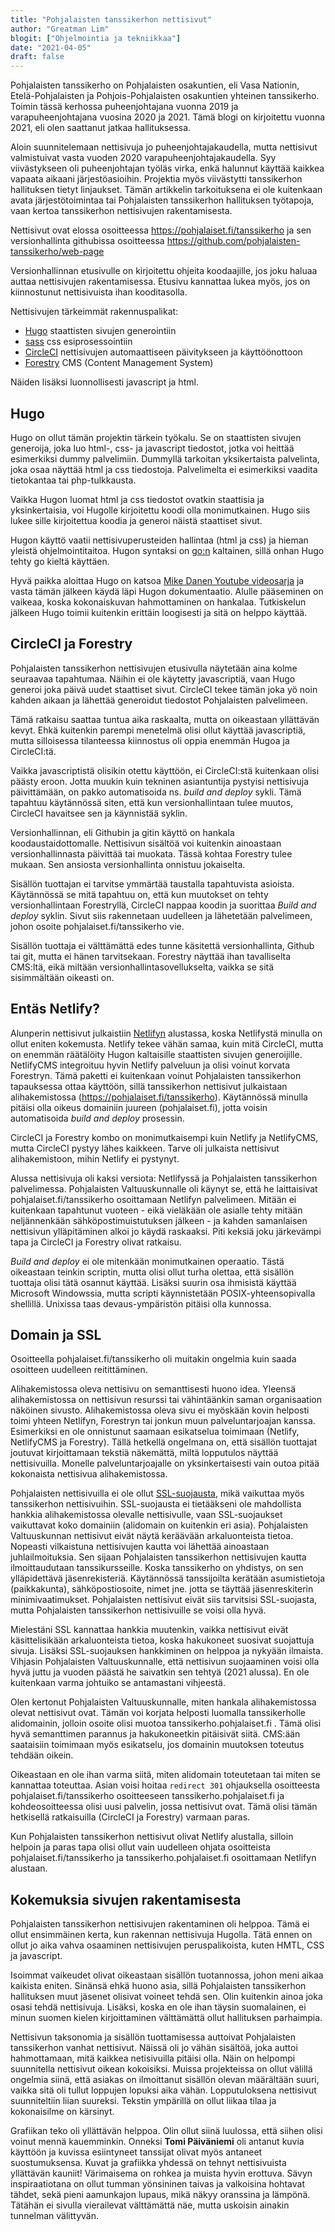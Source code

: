 ```yaml
---
title: "Pohjalaisten tanssikerhon nettisivut"
author: "Greatman Lim"
blogit: ["Ohjelmointia ja tekniikkaa"]
date: "2021-04-05"
draft: false
---
```

Pohjalaisten tanssikerho on Pohjalaisten osakuntien, eli Vasa Nationin, Etelä-Pohjalaisten ja Pohjois-Pohjalaisten osakuntien yhteinen tanssikerho. Toimin tässä kerhossa puheenjohtajana vuonna 2019 ja varapuheenjohtajana vuosina 2020 ja 2021. Tämä blogi on kirjoitettu vuonna 2021, eli olen saattanut jatkaa hallituksessa.

Aloin suunnitelemaan nettisivuja jo puheenjohtajakaudella, mutta nettisivut valmistuivat vasta vuoden 2020 varapuheenjohtajakaudella. Syy viivästykseen oli puheenjohtajan työläs virka, enkä halunnut käyttää kaikkea vapaata aikaani järjestöasioihin. Projektia myös viivästytti tanssikerhon hallituksen tietyt linjaukset. Tämän artikkelin tarkoituksena ei ole kuitenkaan avata järjestötoimintaa tai Pohjalaisten tanssikerhon hallituksen työtapoja, vaan kertoa tanssikerhon nettisivujen rakentamisesta.

Nettisivut ovat elossa osoitteessa https://pohjalaiset.fi/tanssikerho ja sen versionhallinta githubissa osoitteessa https://github.com/pohjalaisten-tanssikerho/web-page

Versionhallinnan etusivulle on kirjoitettu ohjeita koodaajille, jos joku haluaa auttaa nettisivujen rakentamisessa. Etusivu kannattaa lukea myös, jos on kiinnostunut nettisivuista ihan kooditasolla.

Nettisivujen tärkeimmät rakennuspalikat:

  - [Hugo](https://gohugo.io) staattisten sivujen generointiin
  - [sass](https://sass-lang.com/) css esiprosessointiin
  - [CircleCI](https://circleci.com) nettisivujen automaattiseen päivitykseen ja käyttöönottoon
  - [Forestry](https://forestry.io) CMS (Content Management System)

Näiden lisäksi luonnollisesti javascript ja html.

## Hugo

Hugo on ollut tämän projektin tärkein työkalu. Se on staattisten sivujen generoija, joka luo html-, css- ja javascript tiedostot, jotka voi heittää esimerkiksi dummy palvelimiin. Dummyllä tarkoitan yksikertaista palvelinta, joka osaa näyttää html ja css tiedostoja. Palvelimelta ei esimerkiksi vaadita tietokantaa tai php-tulkkausta.

Vaikka Hugon luomat html ja css tiedostot ovatkin staattisia ja yksinkertaisia, voi Hugolle kirjoitettu koodi olla monimutkainen. Hugo siis lukee sille kirjoitettua koodia ja generoi näistä staattiset sivut.

Hugon käyttö vaatii nettisivuperusteiden hallintaa (html ja css) ja hieman yleistä ohjelmointitaitoa. Hugon syntaksi on [go:n](https://golang.org/) kaltainen, sillä onhan Hugo tehty go kieltä käyttäen.

Hyvä paikka aloittaa Hugo on katsoa [Mike Danen Youtube videosarja](https://www.youtube.com/watch?v=qtIqKaDlqXo&list=PLLAZ4kZ9dFpOnyRlyS-liKL5ReHDcj4G3) ja vasta tämän jälkeen käydä läpi Hugon dokumentaatio. Alulle pääseminen on vaikeaa, koska kokonaiskuvan hahmottaminen on hankalaa. Tutkiskelun jälkeen Hugo toimii kuitenkin erittäin loogisesti ja sitä on helppo käyttää.

## CircleCI ja Forestry

Pohjalaisten tanssikerhon nettisivujen etusivulla näytetään aina kolme seuraavaa tapahtumaa. Näihin ei ole käytetty javascriptiä, vaan Hugo generoi joka päivä uudet staattiset sivut. CircleCI tekee tämän joka yö noin kahden aikaan ja lähettää generoidut tiedostot Pohjalaisten palvelimeen.

Tämä ratkaisu saattaa tuntua aika raskaalta, mutta on oikeastaan yllättävän kevyt. Ehkä kuitenkin parempi menetelmä olisi ollut käyttää javascriptiä, mutta silloisessa tilanteessa kiinnostus oli oppia enemmän Hugoa ja CircleCI:tä.

Vaikka javascriptistä olisikin otettu käyttöön, ei CircleCI:stä kuitenkaan olisi päästy eroon. Jotta muukin kuin tekninen asiantuntija pystyisi nettisivuja päivittämään, on pakko automatisoida ns. *build and deploy* sykli. Tämä tapahtuu käytännössä siten, että kun versionhallintaan tulee muutos, CircleCI havaitsee sen ja käynnistää syklin.

Versionhallinnan, eli Githubin ja gitin käyttö on hankala koodaustaidottomalle. Nettisivun sisältöä voi kuitenkin ainoastaan versionhallinnasta päivittää tai muokata. Tässä kohtaa Forestry tulee mukaan. Sen ansiosta versionhallinta onnistuu jokaiselta.

Sisällön tuottajan ei tarvitse ymmärtää taustalla tapahtuvista asioista. Käytännössä se mitä tapahtuu on, että kun muutokset on tehty versionhallintaan Forestryllä, CircleCI nappaa koodin ja suorittaa *Build and deploy* syklin. Sivut siis rakennetaan uudelleen ja lähetetään palvelimeen, johon osoite pohjalaiset.fi/tanssikerho vie.

Sisällön tuottaja ei välttämättä edes tunne käsitettä versionhallinta, Github tai git, mutta ei hänen tarvitsekaan. Forestry näyttää ihan tavalliselta CMS:ltä, eikä miltään versionhallintasovellukselta, vaikka se sitä sisimmältään oikeasti on.

## Entäs Netlify?

Alunperin nettisivut julkaistiin [Netlifyn](https://www.netlify.com/) alustassa, koska Netlifystä minulla on ollut eniten kokemusta. Netlify tekee vähän samaa, kuin mitä CircleCI, mutta on enemmän räätälöity Hugon kaltaisille staattisten sivujen generoijille. NetlifyCMS integroituu hyvin Netlify palveluun ja olisi voinut korvata Forestryn. Tämä paketti ei kuitenkaan voinut Pohjalaisten tanssikerhon tapauksessa ottaa käyttöön, sillä tanssikerhon nettisivut julkaistaan alihakemistossa (https://pohjalaiset.fi/tanssikerho). Käytännössä minulla pitäisi olla oikeus domainiin juureen (pohjalaiset.fi), jotta voisin automatisoida *build and deploy* prosessin.

CircleCI ja Forestry kombo on monimutkaisempi kuin Netlify ja NetlifyCMS, mutta CircleCI pystyy lähes kaikkeen. Tarve oli julkaista nettisivut alihakemistoon, mihin Netlify ei pystynyt.

Alussa nettisivuja oli kaksi versiota: Netlifyssä ja Pohjalaisten tanssikerhon palvelimessa. Pohjalaisten Valtuuskunnalle oli käynyt se, että he laittaisivat pohjalaiset.fi/tanssikerho osoittamaan Netlifyn palvelimeen. Mitään ei kuitenkaan tapahtunut vuoteen - eikä vieläkään ole asialle tehty mitään neljännenkään sähköpostimuistutuksen jälkeen - ja kahden samanlaisen nettisivun ylläpitäminen alkoi jo käydä raskaaksi. Piti keksiä joku järkevämpi tapa ja CircleCI ja Forestry olivat ratkaisu.

*Build and deploy* ei ole mitenkään monimutkainen operaatio. Tästä oikeastaan teinkin scriptin, mutta olisi ollut turha olettaa, että sisällön tuottaja olisi tätä osannut käyttää. Lisäksi suurin osa ihmisistä käyttää Microsoft Windowssia, mutta scripti käynnistetään POSIX-yhteensopivalla shellillä. Unixissa taas devaus-ympäristön pitäisi olla kunnossa.

## Domain ja SSL

Osoitteella pohjalaiset.fi/tanssikerho oli muitakin ongelmia kuin saada osoitteen uudelleen reitittäminen.

Alihakemistossa oleva nettisivu on semanttisesti huono idea. Yleensä alihakemistossa on nettisivun resurssi tai vähintäänkin saman organisaation näköinen sivusto. Alihakemistossa oleva sivu ei myöskään kovin helposti toimi yhteen Netlifyn, Forestryn tai jonkun muun palveluntarjoajan kanssa. Esimerkiksi en ole onnistunut saamaan esikatselua toimimaan (Netlify, NetlifyCMS ja Forestry). Tällä hetkellä ongelmana on, että sisällön tuottajat joutuvat kirjoittamaan tekstiä näkemättä, miltä lopputulos näyttää nettisivuilla. Monelle palveluntarjoajalle on yksinkertaisesti vain outoa pitää kokonaista nettisivua alihakemistossa.

Pohjalaisten nettisivuilla ei ole ollut [SSL-suojausta](https://www.websecurity.digicert.com/security-topics/what-is-ssl-tls-https), mikä vaikuttaa myös tanssikerhon nettisivuihin. SSL-suojausta ei tietääkseni ole mahdollista hankkia alihakemistossa olevalle nettisivulle, vaan SSL-suojaukset vaikuttavat koko domainiin (alidomain on kuitenkin eri asia). Pohjalaisten Valtuuskunnan nettisivut eivät näytä keräävään arkaluonteista tietoa. Nopeasti vilkaistuna nettisivujen kautta voi lähettää ainoastaan juhlailmoituksia. Sen sijaan Pohjalaisten tanssikerhon nettisivujen kautta ilmoittaudutaan tanssikursseille. Koska tanssikerho on yhdistys, on sen ylläpidettävä jäsenrekisteriä. Käytännössä tanssijoilta kerätään asumistietoja (paikkakunta), sähköpostiosoite, nimet jne. jotta se täyttää jäsenreskiterin minimivaatimukset. Pohjalaisten nettisivut eivät siis tarvitsisi SSL-suojasta, mutta Pohjalaisten tanssikerhon nettisivuille se voisi olla hyvä.

Mielestäni SSL kannattaa hankkia muutenkin, vaikka nettisivut eivät käsittelisikään arkaluonteista tietoa, koska hakukoneet suosivat suojattuja sivuja. Lisäksi SSL-suojauksen hankkiminen on helppoa ja nykyään ilmaista. Vihjasin Pohjalaisten Valtuuskunnalle, että nettisivun suojaaminen voisi olla hyvä juttu ja vuoden päästä he saivatkin sen tehtyä (2021 alussa). En ole kuitenkaan varma johtuiko se antamastani vihjeestä.

Olen kertonut Pohjalaisten Valtuuskunnalle, miten hankala alihakemistossa olevat nettisivut ovat. Tämän voi korjata helposti luomalla tanssikerholle alidomainin, jolloin osoite olisi muotoa tanssikerho.pohjalaiset.fi . Tämä olisi hyvä semanttimen parannus ja hakukoneetkin pitäisivät siitä. CMS:ään saataisiin toimimaan myös esikatselu, jos domainin muutoksen toteutus tehdään oikein.

Oikeastaan en ole ihan varma siitä, miten alidomain toteutetaan tai miten se kannattaa toteuttaa. Asian voisi hoitaa `redirect 301` ohjauksella osoitteesta pohjalaiset.fi/tanssikerho osoitteeseen tanssikerho.pohjalaiset.fi ja kohdeosoitteessa olisi uusi palvelin, jossa nettisivut ovat. Tämä olisi tämän hetkisellä ratkaisuilla (CircleCI ja Forestry) varmaan paras.

Kun Pohjalaisten tanssikerhon nettisivut olivat Netlify alustalla, silloin helpoin ja paras tapa olisi ollut vain uudelleen ohjata osoitteista pohjalaiset.fi/tanssikerho ja tanssikerho.pohjalaiset.fi osoittamaan Netlifyn alustaan.

## Kokemuksia sivujen rakentamisesta

Pohjalaisten tanssikerhon nettisivujen rakentaminen oli helppoa. Tämä ei ollut ensimmäinen kerta, kun rakennan nettisivuja Hugolla. Tätä ennen on ollut jo aika vahva osaaminen nettisivujen peruspalikoista, kuten HMTL, CSS ja javascript.

Isoimmat vaikeudet olivat oikeastaan sisällön tuotannossa, johon meni aikaa kaikista eniten. Sinänsä ehkä huono asia, sillä Pohjalaisten tanssikerhon hallituksen muut jäsenet olisivat voineet tehdä sen. Olin kuitenkin ainoa joka osasi tehdä nettisivuja. Lisäksi, koska en ole ihan täysin suomalainen, ei minun suomen kielen kirjoittaminen välttämättä ollut hallituksen parhaimpia.

Nettisivun taksonomia ja sisällön tuottamisessa auttoivat Pohjalaisten tanssikerhon vanhat nettisivut. Näissä oli jo vähän sisältöä, joka auttoi hahmottamaan, mitä kaikkea netisivuilla pitäisi olla. Näin on helpompi suunnitella nettisivut oikean kokoisiksi. Muissa projekteissa on ollut välillä ongelmia siinä, että asiakas on ilmoittanut sisällön olevan määrältään suuri, vaikka sitä oli tullut loppujen lopuksi aika vähän. Lopputuloksena nettisivut suunniteltiin liian suureksi. Tekstin ympärillä on ollut liikaa tilaa ja kokonaisilme on kärsinyt.

Grafiikan teko oli yllättävän helppoa. Olin ollut siinä luulossa, että siihen olisi voinut mennä kauemminkin. Onneksi **Tomi Päiväniemi** oli antanut kuvia käyttöön ja kuvissa esiintyneet tanssijat olivat myös antaneet suostumuksensa. Kuvat ja grafiikka yhdessä on tehnyt nettisivuista yllättävän kauniit! Värimaisema on rohkea ja muista hyvin erottuva. Sävyn inspiraatiotana on ollut tumman yönsininen taivas ja valkoisina hohtavat tähdet, sekä pieni aamunkajon lupaus, mikä näkyy oranssina ja lämpönä. Tätähän ei sivulla vierailevat välttämättä näe, mutta uskoisin ainakin tunnelman välittyvän.
